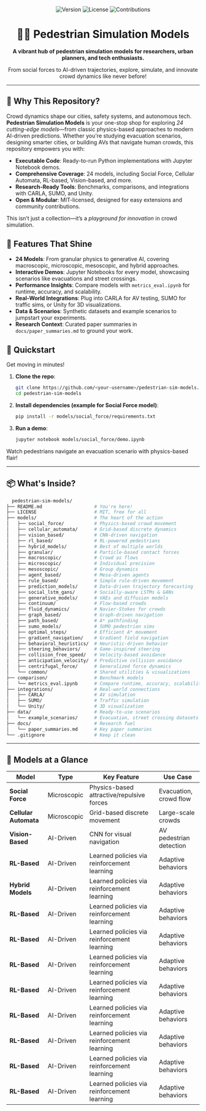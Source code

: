 <p align="center">
  <img src="https://img.shields.io/badge/Version-1.0-blue.svg" alt="Version">
  <img src="https://img.shields.io/badge/License-MIT-green.svg" alt="License">
  <img src="https://img.shields.io/badge/Contributions-Welcome-orange.svg" alt="Contributions">
</p>

<h1 align="center">🚶‍♂️ Pedestrian Simulation Models</h1>
<p align="center">
  <strong>A vibrant hub of pedestrian simulation models for researchers, urban planners, and tech enthusiasts.</strong>
</p>
<p align="center">
  From social forces to AI-driven trajectories, explore, simulate, and innovate crowd dynamics like never before!
</p>

---

## 🌟 Why This Repository?

Crowd dynamics shape our cities, safety systems, and autonomous tech. **Pedestrian Simulation Models** is your one-stop shop for exploring *24 cutting-edge models*—from classic physics-based approaches to modern AI-driven predictions. Whether you're studying evacuation scenarios, designing smarter cities, or building AVs that navigate human crowds, this repository empowers you with:

- **Executable Code**: Ready-to-run Python implementations with Jupyter Notebook demos.
- **Comprehensive Coverage**: 24 models, including Social Force, Cellular Automata, RL-based, Vision-based, and more.
- **Research-Ready Tools**: Benchmarks, comparisons, and integrations with CARLA, SUMO, and Unity.
- **Open & Modular**: MIT-licensed, designed for easy extensions and community contributions.

This isn’t just a collection—it’s a *playground for innovation* in crowd simulation.

## 🎨 Features That Shine

- **24 Models**: From granular physics to generative AI, covering macroscopic, microscopic, mesoscopic, and hybrid approaches.
- **Interactive Demos**: Jupyter Notebooks for every model, showcasing scenarios like evacuations and street crossings.
- **Performance Insights**: Compare models with `metrics_eval.ipynb` for runtime, accuracy, and scalability.
- **Real-World Integrations**: Plug into CARLA for AV testing, SUMO for traffic sims, or Unity for 3D visualizations.
- **Data & Scenarios**: Synthetic datasets and example scenarios to jumpstart your experiments.
- **Research Context**: Curated paper summaries in `docs/paper_summaries.md` to ground your work.

## 🚀 Quickstart

Get moving in minutes!

1. **Clone the repo**:
   ```bash
   git clone https://github.com/<your-username>/pedestrian-sim-models.git
   cd pedestrian-sim-models
   ```
2. **Install dependencies (example for Social Force model)**:
   ```bash
   pip install -r models/social_force/requirements.txt
   ```
3. **Run a demo**:
    ```bash
   jupyter notebook models/social_force/demo.ipynb
   ```
Watch pedestrians navigate an evacuation scenario with physics-based flair!

---

## 📦 What's Inside?
 ```bash
   pedestrian-sim-models/
├── README.md                   # You're here!
├── LICENSE                     # MIT, free for all
├── models/                     # The heart of the action
│   ├── social_force/           # Physics-based crowd movement
│   ├── cellular_automata/      # Grid-based discrete dynamics
│   ├── vision_based/           # CNN-driven navigation
│   ├── rl_based/               # RL-powered pedestrians
│   ├── hybrid_models/          # Best of multiple worlds
│   ├── granular/               # Particle-based contact forces
│   ├── macroscopic/            # Crowd as flows
│   ├── microscopic/            # Individual precision
│   ├── mesoscopic/             # Group dynamics
│   ├── agent_based/            # Mesa-driven agents
│   ├── rule_based/             # Simple rule-driven movement
│   ├── prediction_models/      # Data-driven trajectory forecasting
│   ├── social_lstm_gans/       # Socially-aware LSTMs & GANs
│   ├── generative_models/      # VAEs and diffusion models
│   ├── continuum/              # Flow-based crowds
│   ├── fluid_dynamics/         # Navier-Stokes for crowds
│   ├── graph_based/            # Graph-driven navigation
│   ├── path_based/             # A* pathfinding
│   ├── sumo_models/            # SUMO pedestrian sims
│   ├── optimal_steps/          # Efficient A* movement
│   ├── gradient_navigation/    # Gradient field navigation
│   ├── behavioral_heuristics/  # Heuristic-driven behavior
│   ├── steering_behaviors/     # Game-inspired steering
│   ├── collision_free_speed/   # Velocity-based avoidance
│   ├── anticipation_velocity/  # Predictive collision avoidance
│   ├── centrifugal_force/      # Generalized force dynamics
│   └── common/                 # Shared utilities & visualizations
├── comparison/                 # Benchmark models
│   └── metrics_eval.ipynb      # Compare runtime, accuracy, scalability
├── integrations/               # Real-world connections
│   ├── CARLA/                  # AV simulation
│   ├── SUMO/                   # Traffic simulation
│   └── Unity/                  # 3D visualization
├── data/                       # Ready-to-use scenarios
│   └── example_scenarios/      # Evacuation, street crossing datasets
├── docs/                       # Research fuel
│   └── paper_summaries.md      # Key paper summaries
└── .gitignore                  # Keep it clean
   ```
---

## 🧠 Models at a Glance

| **Model**           | **Type**       | **Key Feature**                                 | **Use Case**                          |
|---------------------|----------------|--------------------------------------------------|----------------------------------------|
| **Social Force**        | Microscopic    | Physics-based attractive/repulsive forces        | Evacuation, crowd flow                 |
| **Cellular Automata**   | Microscopic    | Grid-based discrete movement                     | Large-scale crowds                     |
| **Vision-Based**        | AI-Driven      | CNN for visual navigation                        | AV pedestrian detection                |
| **RL-Based**            | AI-Driven      | Learned policies via reinforcement learning      | Adaptive behaviors                     |
| **Hybrid Models**       | AI-Driven      | Learned policies via reinforcement learning      | Adaptive behaviors                     |
| **RL-Based**            | AI-Driven      | Learned policies via reinforcement learning      | Adaptive behaviors                     |
| **RL-Based**            | AI-Driven      | Learned policies via reinforcement learning      | Adaptive behaviors                     |
| **RL-Based**            | AI-Driven      | Learned policies via reinforcement learning      | Adaptive behaviors                     |
| **RL-Based**            | AI-Driven      | Learned policies via reinforcement learning      | Adaptive behaviors                     |
| **RL-Based**            | AI-Driven      | Learned policies via reinforcement learning      | Adaptive behaviors                     |
| **RL-Based**            | AI-Driven      | Learned policies via reinforcement learning      | Adaptive behaviors                     |
| **RL-Based**            | AI-Driven      | Learned policies via reinforcement learning      | Adaptive behaviors                     |
| **RL-Based**            | AI-Driven      | Learned policies via reinforcement learning      | Adaptive behaviors                     |
